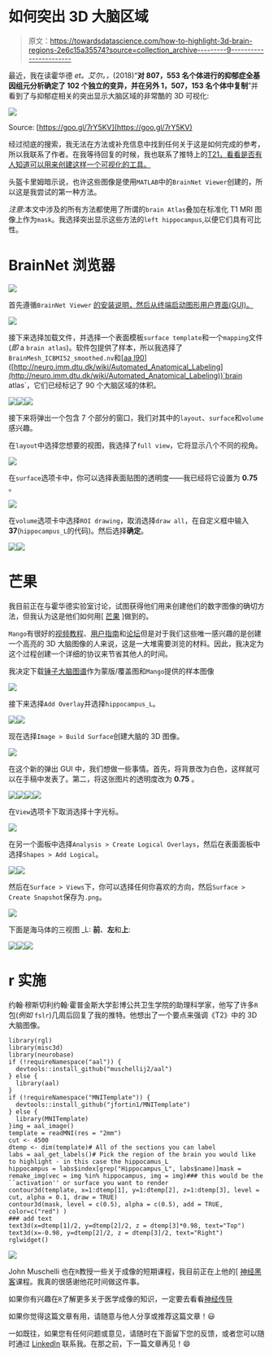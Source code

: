 # 如何突出 3D 大脑区域

> 原文：<https://towardsdatascience.com/how-to-highlight-3d-brain-regions-2e6c15a35574?source=collection_archive---------9----------------------->

最近，我在读霍华德 *et。艾尔。，*(2018)“**对 807，553 名个体进行的抑郁症全基因组元分析确定了 102 个独立的变异，并在另外 1，507，153 名个体中复制**”并看到了与抑郁症相关的突出显示大脑区域的非常酷的 3D 可视化:

![](img/0341d6a517aae966a59b2fb80920dafe.png)

Source: [https://goo.gl/7rY5KV](https://goo.gl/7rY5KV)

经过彻底的搜索，我无法在方法或补充信息中找到任何关于这是如何完成的参考，所以我联系了作者。在我等待回复的时候，我也联系了推特上的[T21，看看是否有人知道可以用来创建这样一个可视化的工具。](https://twitter.com/MattOldach/status/1051909841529315328)

头盔卡里姆暗示说，也许这些图像是使用`MATLAB`中的`BrainNet Viewer`创建的，所以这是我尝试的第一种方法。

*注意*:本文中涉及的所有方法都使用了所谓的`brain Atlas`叠加在标准化 T1 MRI 图像上作为`mask`。我选择突出显示这些方法的`left hippocampus`,以便它们具有可比性。

# BrainNet 浏览器

![](img/703a0a7369eff3ed8d0fdd2d714a73f7.png)

首先遵循`BrainNet Viewer` [的安装说明，然后从终端启动图形用户界面(GUI)。](https://www.nitrc.org/docman/view.php/504/1280/BrainNet)

![](img/cd6a3227762641915ffa7aee97828e98.png)

接下来选择加载文件，并选择一个表面模板`surface template`和一个`mapping`文件(*即* a `brain atlas`)。软件包提供了样本，所以我选择了`BrainMesh_ICBMI52_smoothed.nv`和[[aa l90](http://neuro.imm.dtu.dk/wiki/Automated_Anatomical_Labeling)]([http://neuro.imm.dtu.dk/wiki/Automated_Anatomical_Labeling](http://neuro.imm.dtu.dk/wiki/Automated_Anatomical_Labeling))`brain atlas`，它们已经标记了 90 个大脑区域的体积。

![](img/71cc59c7224c6569a92d512497dd3a37.png)![](img/d318fb818348da1e09f975bab12e07e3.png)![](img/d3e713d38c94c1fa2aa27351f9291aed.png)

接下来将弹出一个包含 7 个部分的窗口，我们对其中的`layout`、`surface`和`volume`感兴趣。

在`layout`中选择您想要的视图，我选择了`full view`，它将显示八个不同的视角。

![](img/36eb9ec6d327b9e8d8183f8d9b86d34c.png)

在`surface`选项卡中，你可以选择表面贴图的透明度——我已经将它设置为 **0.75** 。

![](img/048e91abdf4ae1d3ff16f70e2de3e65a.png)

在`volume`选项卡中选择`ROI drawing`，取消选择`draw all`，在自定义框中输入**37**(`hippocampus_L`的代码)。然后选择**确定**。

![](img/16f978d5b22dabb619c60a2d33043ce4.png)![](img/bd148cfa90b7e9b9bee7b06eb69bd100.png)

# 芒果

我目前正在与霍华德实验室讨论，试图获得他们用来创建他们的数字图像的确切方法，但我认为这是他们如何用[ [芒果](http://ric.uthscsa.edu/mango/download.html) ]做到的。

`Mango`有很好的[视频教程](http://ric.uthscsa.edu/mango/videos.html)、[用户指南](http://rii.uthscsa.edu/mango/userguide.html)和[论坛](http://rii.uthscsa.edu/mango/forum/)但是对于我们这些唯一感兴趣的是创建一个高亮的 3D 大脑图像的人来说，这是一大堆需要浏览的材料。因此，我决定为这个过程创建一个详细的协议来节省其他人的时间。

我决定下载[锤子大脑图谱](https://figshare.com/articles/Hammers_mith-n30r95_parietal_lobe_MRI_atlas_database/5024939)作为蒙版/覆盖图和`Mango`提供的样本图像

![](img/9f36f14de7e525201f392bb0da4c6133.png)

接下来选择`Add Overlay`并选择`hippocampus_L`。

![](img/0c9192d67faa53de84ef7bad5a6a98b3.png)![](img/6ea966615d8b52a140978ba781497ebf.png)

现在选择`Image > Build Surface`创建大脑的 3D 图像。

![](img/4f7011a01b3cc59c7936f317d608f63b.png)

在这个新的弹出 GUI 中，我们想做一些事情。首先，将背景改为白色，这样就可以在手稿中发表了。第二，将这张图片的透明度改为 **0.75** 。

![](img/84f1766261317b7f7897b315405e4781.png)![](img/36301b12fd4c0c75caa80230d717ddec.png)![](img/f978fc64a2a072aa3f6c614908cadd3b.png)![](img/f0be85a2859417bd91b15ad252a57c49.png)

在`View`选项卡下取消选择十字光标。

![](img/ad60b0053cf7f7478d981098b6633e84.png)

在另一个面板中选择`Analysis > Create Logical Overlays`，然后在表面面板中选择`Shapes > Add Logical`。

![](img/01cbcd1cedf3b5ade9db50a19f1fc889.png)![](img/30d56a3032a8602862073de56c4ccedd.png)

然后在`Surface > Views`下，你可以选择任何你喜欢的方向，然后`Surface > Create Snapshot`保存为`.png`。

![](img/f8d2f39551ea29381a8429277901bc78.png)

下面是海马体的三视图 _L: **前**、**左**和**上**:

![](img/990a7e356679ad5858874c60735ec645.png)![](img/51fdfbe4e0f1c39d6d5b45b91c489b4a.png)![](img/56b7f2b533a86ffc53c5c3e47a6183d0.png)

# r 实施

约翰·穆斯切利约翰·霍普金斯大学彭博公共卫生学院的助理科学家，他写了许多`R`包(*例如* `fslr`)几周后回复了我的推特。他想出了一个要点来强调《T2》中的 3D 大脑图像。

```
library(rgl)
library(misc3d)
library(neurobase)
if (!requireNamespace("aal")) {
  devtools::install_github("muschellij2/aal")
} else {
  library(aal)
}
if (!requireNamespace("MNITemplate")) {
  devtools::install_github("jfortin1/MNITemplate")
} else {
  library(MNITemplate)
}img = aal_image()
template = readMNI(res = "2mm")
cut <- 4500
dtemp <- dim(template)# All of the sections you can label
labs = aal_get_labels()# Pick the region of the brain you would like to highlight - in this case the hippocamus_L
hippocampus = labs$index[grep("Hippocampus_L", labs$name)]mask = remake_img(vec = img %in% hippocampus, img = img)### this would be the ``activation'' or surface you want to render 
contour3d(template, x=1:dtemp[1], y=1:dtemp[2], z=1:dtemp[3], level = cut, alpha = 0.1, draw = TRUE)
contour3d(mask, level = c(0.5), alpha = c(0.5), add = TRUE, color=c("red") )
### add text
text3d(x=dtemp[1]/2, y=dtemp[2]/2, z = dtemp[3]*0.98, text="Top")
text3d(x=-0.98, y=dtemp[2]/2, z = dtemp[3]/2, text="Right")
rglwidget()
```

![](img/3ed6737ae08c44cb8a8f349a176b7e21.png)

John Muschelli 也在`R`教授一些关于成像的短期课程，我目前正在上他的[ [神经黑客](https://www.coursera.org/learn/neurohacking)课程。我真的很感谢他花时间做这件事。

如果你有兴趣在`R`了解更多关于医学成像的知识，一定要去看看[神经传导](https://www.ncbi.nlm.nih.gov/pubmed/29325029)

如果你觉得这篇文章有用，请随意与他人分享或推荐这篇文章！😃

一如既往，如果您有任何问题或意见，请随时在下面留下您的反馈，或者您可以随时通过 [LinkedIn](https://www.linkedin.com/in/matthewoldach/) 联系我。在那之前，下一篇文章再见！😄